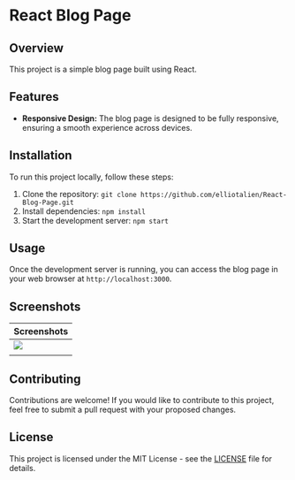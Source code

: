 # React Blog Page

## Overview

This project is a simple blog page built using React.

## Features

- **Responsive Design:** The blog page is designed to be fully responsive, ensuring a smooth experience across devices.

## Installation

To run this project locally, follow these steps:

1. Clone the repository: `git clone https://github.com/elliotalien/React-Blog-Page.git`
2. Install dependencies: `npm install`
3. Start the development server: `npm start`


## Usage

Once the development server is running, you can access the blog page in your web browser at `http://localhost:3000`. 

## Screenshots

| Screenshots |
|-------------|
|<img src="https://github.com/elliotalien/React-Blog-UI/blob/main/public/screencapture-elliotalien-github-io-React-Blog-Page-2024-05-13-20_50_31.png">|
|             |

## Contributing

Contributions are welcome! If you would like to contribute to this project, feel free to submit a pull request with your proposed changes.

## License

This project is licensed under the MIT License - see the [LICENSE](LICENSE) file for details.
